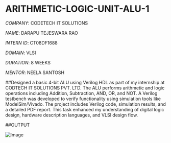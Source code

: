 # ARITHMETIC-LOGIC-UNIT-ALU-1

*COMPANY*: CODETECH IT SOLUTIONS

*NAME*: DARAPU TEJESWARA RAO

*INTERN ID*: CT08DF1688

*DOMAIN*: VLSI 

*DURATION*: 8 WEEKS 

*MENTOR*: NEELA SANTOSH

##Designed a basic 4-bit ALU using Verilog HDL as part of my internship at CODTECH IT SOLUTIONS PVT. LTD. The ALU performs arithmetic and logic operations including Addition, Subtraction, AND, OR, and NOT. A Verilog testbench was developed to verify functionality using simulation tools like ModelSim/Vivado. The project includes Verilog code, simulation results, and a detailed PDF report. This task enhanced my understanding of digital logic design, hardware description languages, and VLSI design flow.

##OUTPUT 

![Image](https://github.com/user-attachments/assets/0209c93c-535d-460d-a806-b426e927d6a5)


